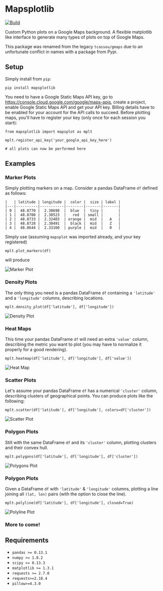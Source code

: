 # Mapsplotlib

[![Build](https://github.com/tcassou/mapsplotlib/workflows/Test%20and%20Release/badge.svg)](https://github.com/tcassou/mapsplotlib/actions)

Custom Python plots on a Google Maps background. A flexible matplotlib like interface to generate many types of plots on top of Google Maps.

This package was renamed from the legacy `tcassou/gmaps` due to an unfortunate conflict in names with a package from Pypi.

## Setup

Simply install from `pip`:
```
pip install mapsplotlib
```

You need to have a Google Static Maps API key, go to https://console.cloud.google.com/google/maps-apis, create a project, enable Google Static Maps API and get your API key. Billing details have to be enabled for your account for the API calls to succeed.
Before plotting maps, you'll have to register your key (only once for each session you start):
```
from mapsplotlib import mapsplot as mplt

mplt.register_api_key('your_google_api_key_here')

# all plots can now be performed here
```

## Examples

### Marker Plots

Simply plotting markers on a map. Consider a pandas DataFrame `df` defined as follows:

```
|   | latitude | longitude |  color |  size | label |
|---|----------|-----------|--------|-------|-------|
| 0 |  48.8770 |  2.30698  |  blue  |  tiny |       |
| 1 |  48.8708 |  2.30523  |   red  | small |       |
| 2 |  48.8733 |  2.32403  | orange |  mid  |   A   |
| 3 |  48.8728 |  2.30491  |  black |  mid  |   Z   |
| 4 |  48.8644 |  2.33160  | purple |  mid  |   0   |
```

Simply use (assuming `mapsplot` was imported already, and your key registered)
```
mplt.plot_markers(df)
```
will produce

![Marker Plot](https://github.com/tcassou/mapsplotlib/blob/master/examples/markers.png)

### Density Plots

The only thing you need is a pandas DataFrame `df` containing a `'latitude'` and a `'longitude'` columns, describing locations.

```
mplt.density_plot(df['latitude'], df['longitude'])
```

![Density Plot](https://github.com/tcassou/mapsplotlib/blob/master/examples/density.png)

### Heat Maps

This time your pandas DataFrame `df` will need an extra `'value'` column, describing the metric you want to plot (you may have to normalize it properly for a good rendering).

```
mplt.heatmap(df['latitude'], df['longitude'], df['value'])
```
![Heat Map](https://github.com/tcassou/mapsplotlib/blob/master/examples/heatmap.png)

### Scatter Plots

Let's assume your pandas DataFrame `df` has a numerical `'cluster'` column, describing clusters of geographical points. You can produce plots like the following:

```
mplt.scatter(df['latitude'], df['longitude'], colors=df['cluster'])
```
![Scatter Plot](https://github.com/tcassou/mapsplotlib/blob/master/examples/clusters.png)

### Polygon Plots

Still with the same DataFrame `df` and its `'cluster'` column, plotting clusters and their convex hull.

```
mplt.polygons(df['latitude'], df['longitude'], df['cluster'])
```
![Polygons Plot](https://github.com/tcassou/mapsplotlib/blob/master/examples/polygons.png)

### Polygon Plots

Given a DataFrame `df` with `'latitude'` & `'longitude'` columns, plotting a line joining all `(lat, lon)` pairs (with the option to close the line).

```
mplt.polyline(df['latitude'], df['longitude'], closed=True)
```
![Polyline Plot](https://github.com/tcassou/mapsplotlib/blob/master/examples/polyline.png)

### More to come!

## Requirements

* `pandas >= 0.13.1`
* `numpy >= 1.8.2`
* `scipy >= 0.13.3`
* `matplotlib >= 1.3.1`
* `requests >= 2.7.0`
* `requests>=2.18.4`
* `pillow>=4.3.0`
